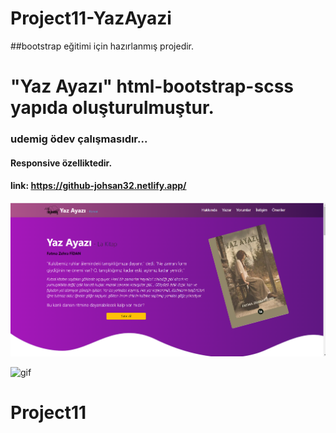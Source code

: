 # Project11-YazAyazi
##bootstrap eğitimi için hazırlanmış projedir.

# "Yaz Ayazı" html-bootstrap-scss yapıda oluşturulmuştur.


### udemig ödev çalışmasıdır...

#### Responsive özelliktedir.

#### link: https://github-johsan32.netlify.app/

![print-secreen](secreen.png)


![gif](gif.gif)

# Project11
